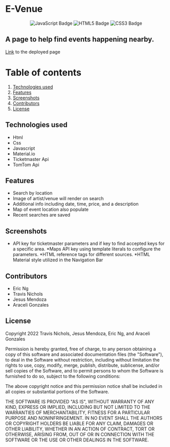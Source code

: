 # E-Venue

<div align="center">
<img src="https://img.shields.io/badge/JavaScript-323330?style=flat&logo=javascript&logoColor=F7DF1E" alt="JavaScript Badge"/>
<img src="https://img.shields.io/badge/HTML5-E34F26?style=flat&logo=html5&logoColor=white" alt="HTML5 Badge"/>
<img src="https://img.shields.io/badge/CSS3-1572B6?style=flat&logo=css3&logoColor=white" alt="CSS3 Badge"/>
</div>

## A page to help find events happening nearby.
[Link](https://jesus1881.github.io/E-Venue/) to the deployed page 
# Table of contents
1. [Technologies used](#tech-used)
2. [Features](#features)
3. [Screenshots](#screenshots)
4. [Contributors](#contributors)
5. [License](#license)


## Technologies used
* Html
* Css
* Javascript
* Material.io
* Ticketmaster Api 
* TomTom Api

## Features
* Search by location
* Image of artist/venue will render on search
* Additional info including date, time, price, and a description
* Map of event location also populate
* Recent searches are saved 


## Screenshots 
* API key for ticketmaster parameters and if key to find accepted keys for a specific area.
*Maps API key using template literals to configure the parameters.
*HTML reference tags for different sources.
*HTML Material style utilized in the Navigation Bar


## Contributors
* Eric Ng
* Travis Nichols
* Jesus Mendoza
* Araceli Gonzales

## License


Copyright 2022 Travis Nichols, Jesus Mendoza, Eric Ng, and Araceli Gonzales

Permission is hereby granted, free of charge, to any person obtaining a copy of this software and associated documentation files (the "Software"), to deal in the Software without restriction, including without limitation the rights to use, copy, modify, merge, publish, distribute, sublicense, and/or sell copies of the Software, and to permit persons to whom the Software is furnished to do so, subject to the following conditions:

The above copyright notice and this permission notice shall be included in all copies or substantial portions of the Software.

THE SOFTWARE IS PROVIDED "AS IS", WITHOUT WARRANTY OF ANY KIND, EXPRESS OR IMPLIED, INCLUDING BUT NOT LIMITED TO THE WARRANTIES OF MERCHANTABILITY, FITNESS FOR A PARTICULAR PURPOSE AND NONINFRINGEMENT. IN NO EVENT SHALL THE AUTHORS OR COPYRIGHT HOLDERS BE LIABLE FOR ANY CLAIM, DAMAGES OR OTHER LIABILITY, WHETHER IN AN ACTION OF CONTRACT, TORT OR OTHERWISE, ARISING FROM, OUT OF OR IN CONNECTION WITH THE SOFTWARE OR THE USE OR OTHER DEALINGS IN THE SOFTWARE.